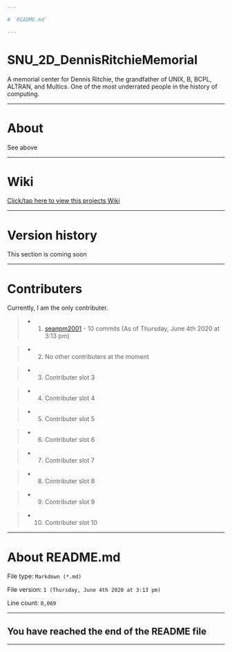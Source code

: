 ```yaml
---

# `README.md`

---
```


# SNU_2D_DennisRitchieMemorial
A memorial center for Dennis Ritchie, the grandfather of  UNIX, B, BCPL, ALTRAN, and Multics. One of the most underrated people in the history of computing.

---

# About

See above

---

# Wiki

[Click/tap here to view this projects Wiki](https://github.com/seanpm2001/SNU_2D_DennisRitchieMemorial/wiki)

---

# Version history

This section is coming soon

---

# Contributers

Currently, I am the only contributer.

> * 1. [seanpm2001](https://github.com/seanpm2001/) - 10 commits (As of Thursday, June 4th 2020 at 3:13 pm)

> * 2. No other contributers at the moment

> * 3. Contributer slot 3

> * 4. Contributer slot 4

> * 5. Contributer slot 5

> * 6. Contributer slot 6

> * 7. Contributer slot 7

> * 8. Contributer slot 8

> * 9. Contributer slot 9

> * 10. Contributer slot 10

---

# About README.md

File type: `Markdown (*.md)`

File version: `1 (Thursday, June 4th 2020 at 3:13 pm)`

Line count: `0,069`

---

## You have reached the end of the README file

---

